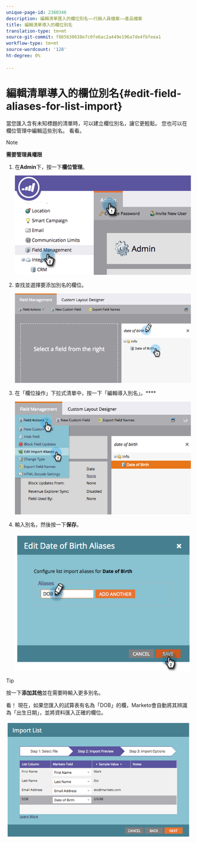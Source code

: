```yaml
---
unique-page-id: 2360346
description: 編輯清單匯入的欄位別名——行銷人員檔案——產品檔案
title: 編輯清單導入的欄位別名
translation-type: tm+mt
source-git-commit: f865630638e7c0fe6ac2a449e196a7de4fbfeea1
workflow-type: tm+mt
source-wordcount: '128'
ht-degree: 0%

---
```



# 編輯清單導入的欄位別名{#edit-field-aliases-for-list-import}

當您匯入含有未知標題的清單時，可以建立欄位別名，讓它更輕鬆。 您也可以在欄位管理中編輯這些別名。 看看。

>[!NOTE]
>
>**需要管理員權限**

1. 在&#x200B;**Admin**&#x200B;下，按一下&#x200B;**欄位管理**。

   ![](assets/image2014-9-19-9-3a56-3a22.png)

1. 查找並選擇要添加別名的欄位。

   ![](assets/fieldmanagement-findfield.png)

1. 在「欄位操作」下拉式清單中，按一下「編輯導入別名」。****

   ![](assets/fieldmanageemnt-editimport.png)

1. 輸入別名，然後按一下&#x200B;**保存**。

   ![](assets/image2014-9-19-9-3a57-3a1.png)

>[!TIP]
>
>按一下&#x200B;**添加其他**&#x200B;並在需要時輸入更多別名。

看！ 現在，如果您匯入的試算表有名為「DOB」的欄，Marketo會自動將其辨識為「出生日期」，並將資料匯入正確的欄位。

![](assets/image2014-9-19-9-3a57-3a20.png)
